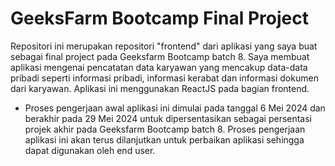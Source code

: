 # GeeksFarm Bootcamp Final Project

Repositori ini merupakan repositori "frontend" dari aplikasi yang saya buat sebagai final project pada Geeksfarm Bootcamp batch 8. Saya membuat aplikasi mengenai pencatatan data karyawan yang mencakup data-data pribadi seperti informasi pribadi, informasi kerabat dan informasi dokumen dari karyawan. Aplikasi ini menggunakan ReactJS pada bagian frontend.

* Proses pengerjaan awal aplikasi ini dimulai pada tanggal 6 Mei 2024 dan berakhir pada 29 Mei 2024 untuk dipersentasikan sebagai persentasi projek akhir pada Geeksfarm Bootcamp batch 8. Proses pengerjaan aplikasi ini akan terus dilanjutkan untuk perbaikan aplikasi sehingga dapat digunakan oleh end user.